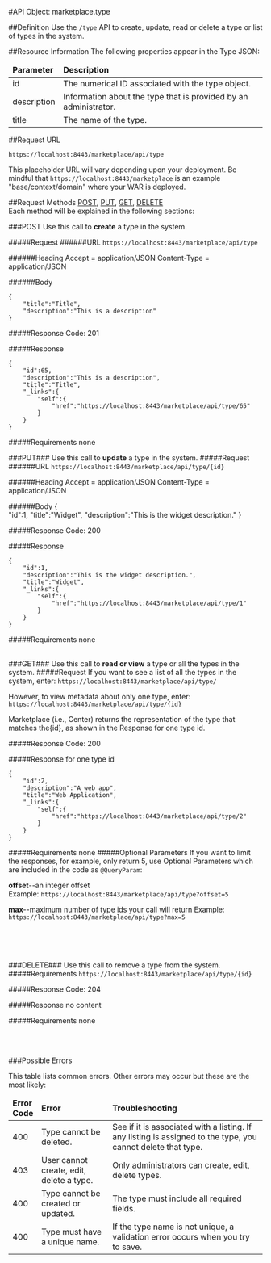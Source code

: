 #API Object: marketplace.type

##Definition 
Use the `/type` API to create, update, read or delete a type or list of types in the system. 

##Resource Information
The following properties appear in the Type JSON:

<table style="width:100%">
    <thead>
        <tr>
            <td><b>Parameter</b></td>
            <td><b>Description</b></td
        </tr>
    </thead>
    <tbody>
        <tr>
            <td>id</td>
            <td>The numerical ID associated with the type object.</td> 
        </tr>
        <tr>
            <td>description</td>
            <td>Information about the type that is provided by an administrator.</td> 
        </tr>
        <tr>
            <td>title</td>
            <td>The name of the type.</td> 
        </tr>
    </tbody>
</table>
 
##Request URL

`https://localhost:8443/marketplace/api/type`

This placeholder URL will vary depending upon your deployment. Be mindful that `https://localhost:8443/marketplace` is an example "base/context/domain" where your WAR is deployed.  

##Request Methods
[POST](https://github.com/ozone-development/ozp-rest/blob/master/docs-external/rest/OZP_typeAPI.md#POST),
[PUT](https://github.com/ozone-development/ozp-rest/blob/master/docs-external/rest/OZP_typeAPI.md#PUT), 
[GET](https://github.com/ozone-development/ozp-rest/blob/master/docs-external/rest/OZP_typeAPI.md#GET), 
[DELETE](https://github.com/ozone-development/ozp-rest/blob/master/docs-external/rest/OZP_typeAPI.md#DELETE)
<br>
Each method will be explained in the following sections:

###<a name=POST>POST</a>
Use this call to **create** a type in the system.

#####Request
######URL
`https://localhost:8443/marketplace/api/type`

######Heading
    Accept = application/JSON
    Content-Type = application/JSON

######Body

    {  
        "title":"Title",
        "description":"This is a description"
    }

#####Response Code:
201

#####Response

    {  
        "id":65,
        "description":"This is a description",
        "title":"Title",
        "_links":{  
            "self":{  
                "href":"https://localhost:8443/marketplace/api/type/65"
            }
        }
    }

#####Requirements
none
<br>




###<a name=PUT>PUT</a>###
Use this call to **update** a type in the system.
#####Request
######URL
`https://localhost:8443/marketplace/api/type/{id}`

######Heading
    Accept = application/JSON
    Content-Type = application/JSON

######Body
    {  
        "id":1,
        "title":"Widget",
        "description":"This is the widget description."
    }

#####Response Code:
200

#####Response
    
    {  
        "id":1,
        "description":"This is the widget description.",
        "title":"Widget",
        "_links":{  
            "self":{  
                "href":"https://localhost:8443/marketplace/api/type/1"
            }
        }
    }

#####Requirements
none
<br>
<br>


###<a name=GET>GET</a>###
Use this call to **read or view** a type or all the types in the system.
#####Request
If you want to see a list of all the types in the system, enter:
`https://localhost:8443/marketplace/api/type/`

However, to view metadata about only one type, enter:
`https://localhost:8443/marketplace/api/type/{id}`
 
Marketplace (i.e., Center) returns the representation of the type that matches the{id}, as shown in the Response for one type id. 

#####Response Code:
200

#####Response for one type id

    {  
        "id":2,
        "description":"A web app",
        "title":"Web Application",
        "_links":{  
            "self":{  
                "href":"https://localhost:8443/marketplace/api/type/2"
            }
        }
    }

#####Requirements
none
#####Optional Parameters
If you want to limit the responses, for example, only return 5, use Optional Parameters which are included in the code as `@QueryParam`:

**offset**--an integer offset <br>
Example: `https://localhost:8443/marketplace/api/type?offset=5`

**max**--maximum number of type ids your call will return
Example: `https://localhost:8443/marketplace/api/type?max=5`

<br>
<br>
<br>

###<a name=DELETE>DELETE</a>###
Use this call to remove a type from the system.
#####Requirements
`https://localhost:8443/marketplace/api/type/{id}`

#####Response Code:
204

#####Response
no content<br>    
       
#####Requirements
none

<br>
<br>




###Possible Errors

This table lists common errors. Other errors may occur but these are the most likely:
<table style="width:100%">
    <thead>
        <tr>    
            <td><b>Error <br> Code</b></td>
            <td><b>Error</b></td>
            <td><b>Troubleshooting</b></td>
        </tr>
    </thead>
    <tbody>
        <tr>
            <td>400
            <td>Type cannot be deleted.
            <td>See if it is associated with a listing. If any listing is assigned to the type, you cannot delete that type.</td> 
        </tr>
        <tr>
            <td>403
            <td>User cannot create, edit, delete a type.
            <td>Only administrators can create, edit, delete types.</td> 
        </tr>  
        <tr>
            <td>400
            <td>Type cannot be created or updated.
            <td>The type must include all required fields.</td> 
        </tr>
        <tr>
            <td>400
            <td>Type must have a unique name.</td>
            <td>If the type name is not unique, a validation error occurs when you try to save.</td> 
        </tr>
    </tbody>
</table> 



